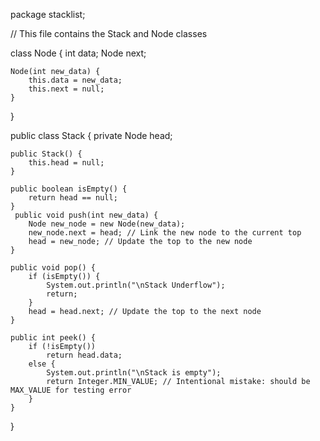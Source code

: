 package stacklist;

// This file contains the Stack and Node classes


class Node {
    int data;
    Node next;

    Node(int new_data) {
        this.data = new_data;
        this.next = null;
    }
}

public class Stack {
    private Node head;

    public Stack() {
        this.head = null;
    }

    public boolean isEmpty() {
        return head == null;
    }
     public void push(int new_data) {
        Node new_node = new Node(new_data);
        new_node.next = head; // Link the new node to the current top
        head = new_node; // Update the top to the new node
    }

    public void pop() {
        if (isEmpty()) {
            System.out.println("\nStack Underflow");
            return;
        }
        head = head.next; // Update the top to the next node
    }

    public int peek() {
        if (!isEmpty())
            return head.data;
        else {
            System.out.println("\nStack is empty");
            return Integer.MIN_VALUE; // Intentional mistake: should be MAX_VALUE for testing error
        }
    }
}




